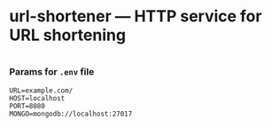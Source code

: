 # url-shortener — HTTP service for URL shortening 
#
### Params for ```.env``` file
```
URL=example.com/
HOST=localhost
PORT=8080
MONGO=mongodb://localhost:27017
```